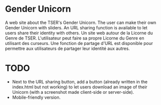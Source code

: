 # Gender Unicorn

A web site about the TSER's Gender Unicorn. The user can make their own Gender Unicorn with sliders. An URL sharing function is available to let users share their identity with others.
Un site web autour de la Licorne du Genre de TSER. L'utilisateur peut faire sa propre Licorne du Genre en utilisant des curseurs. Une fonction de partage d'URL est disponible pour permettre aux utilisateurs de partager leur identité aux autres.

# TODO

* Next to the URL sharing button, add a button (already written in the index.html but not working) to let users download an image of their Unicorn (with a screenshot made client-side or server-side).
* Mobile-friendly version.
